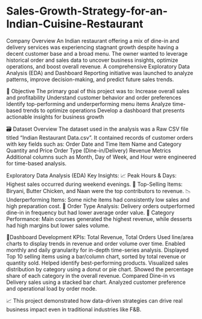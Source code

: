 # Sales-Growth-Strategy-for-an-Indian-Cuisine-Restaurant

Company Overview
An Indian restaurant offering a mix of dine-in and delivery services was
experiencing stagnant growth despite having a decent customer base and a broad
menu. The owner wanted to leverage historical order and sales data to uncover
business insights, optimize operations, and boost overall revenue.
A comprehensive Exploratory Data Analysis (EDA) and Dashboard Reporting
initiative was launched to analyze patterns, improve decision-making, and predict
future sales trends.

🎯 Objective
The primary goal of this project was to:
Increase overall sales and profitability
Understand customer behavior and order
preferences
Identify top-performing and underperforming
menu items
Analyze time-based trends to optimize
operations
Develop a dashboard that presents actionable
insights for business growth

🗃 Dataset Overview
The dataset used in the analysis was a Raw CSV file titled “Indian Restaurant
Data.csv”. It contained records of customer orders with key fields such as:
Order Date and Time
Item Name and Category
Quantity and Price
Order Type (Dine-in/Delivery)
Revenue Metrics
Additional columns such as Month, Day of Week, and Hour were engineered
for time-based analysis.

Exploratory Data
Analysis (EDA)
Key Insights:
📈 Peak Hours & Days: Highest sales occurred during
weekend evenings.
🥘 Top-Selling Items: Biryani, Butter Chicken, and
Naan were the top contributors to revenue.
📉 Underperforming Items: Some niche items had
consistently low sales and high preparation cost.
🚚 Order Type Analysis: Delivery orders
outperformed dine-in in frequency but had lower
average order value.
🧭 Category Performance: Main courses generated
the highest revenue, while desserts had high margins
but lower sales volume.


📌Dashboard Development
KPIs: Total Revenue, Total Orders
Used line/area charts to display trends in revenue and order volume over time.
Enabled monthly and daily granularity for in-depth time-series analysis.
Displayed Top 10 selling items using a bar/column chart, sorted by total revenue or quantity sold.
Helped identify best-performing products.
Visualized sales distribution by category using a donut or pie chart.
Showed the percentage share of each category in the overall revenue.
Compared Dine-in vs Delivery sales using a stacked bar chart.
Analyzed customer preference and operational load by order mode.


📈 This project demonstrated how data-driven strategies can drive real business impact even in traditional industries like F&B.

